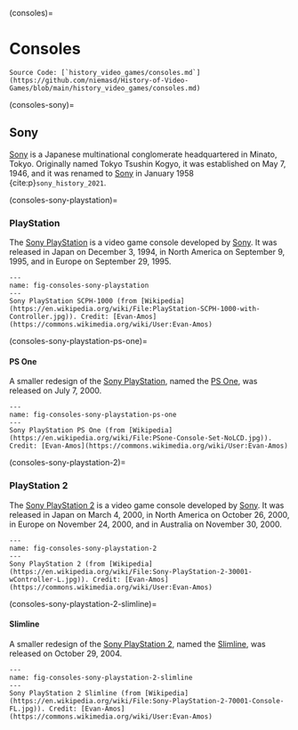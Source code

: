 (consoles)=
# Consoles

```{note}
Source Code: [`history_video_games/consoles.md`](https://github.com/niemasd/History-of-Video-Games/blob/main/history_video_games/consoles.md)
```

(consoles-sony)=
## Sony

[Sony](#consoles-sony) is a Japanese multinational conglomerate headquartered in Minato, Tokyo.
Originally named Tokyo Tsushin Kogyo,
it was established on May 7, 1946,
and it was renamed to [Sony](#consoles-sony) in January 1958 {cite:p}`sony_history_2021`.

(consoles-sony-playstation)=
### PlayStation

The [Sony PlayStation](consoles-sony-playstation) is a video game console developed by [Sony](#consoles-sony).
It was released in Japan on December 3, 1994,
in North America on September 9, 1995,
and in Europe on September 29, 1995.

```{figure} ../images/consoles-sony-playstation.jpg
---
name: fig-consoles-sony-playstation
---
Sony PlayStation SCPH-1000 (from [Wikipedia](https://en.wikipedia.org/wiki/File:PlayStation-SCPH-1000-with-Controller.jpg)). Credit: [Evan-Amos](https://commons.wikimedia.org/wiki/User:Evan-Amos)
```

(consoles-sony-playstation-ps-one)=
#### PS One

A smaller redesign of the [Sony PlayStation](consoles-sony-playstation),
named the [PS One](consoles-sony-playstation-ps-one),
was released on July 7, 2000.

```{figure} ../images/consoles-sony-playstation-ps-one.jpg
---
name: fig-consoles-sony-playstation-ps-one
---
Sony PlayStation PS One (from [Wikipedia](https://en.wikipedia.org/wiki/File:PSone-Console-Set-NoLCD.jpg)). Credit: [Evan-Amos](https://commons.wikimedia.org/wiki/User:Evan-Amos)
```

(consoles-sony-playstation-2)=
### PlayStation 2

The [Sony PlayStation 2](consoles-sony-playstation-2) is a video game console developed by [Sony](#consoles-sony).
It was released in Japan on March 4, 2000,
in North America on October 26, 2000,
in Europe on November 24, 2000,
and in Australia on November 30, 2000.

```{figure} ../images/consoles-sony-playstation-2.jpg
---
name: fig-consoles-sony-playstation-2
---
Sony PlayStation 2 (from [Wikipedia](https://en.wikipedia.org/wiki/File:Sony-PlayStation-2-30001-wController-L.jpg)). Credit: [Evan-Amos](https://commons.wikimedia.org/wiki/User:Evan-Amos)
```

(consoles-sony-playstation-2-slimline)=
#### Slimline

A smaller redesign of the [Sony PlayStation 2](consoles-sony-playstation-2),
named the [Slimline](consoles-sony-playstation-2-slimline),
was released on October 29, 2004.

```{figure} ../images/consoles-sony-playstation-2-slimline.jpg
---
name: fig-consoles-sony-playstation-2-slimline
---
Sony PlayStation 2 Slimline (from [Wikipedia](https://en.wikipedia.org/wiki/File:Sony-PlayStation-2-70001-Console-FL.jpg)). Credit: [Evan-Amos](https://commons.wikimedia.org/wiki/User:Evan-Amos)
```
